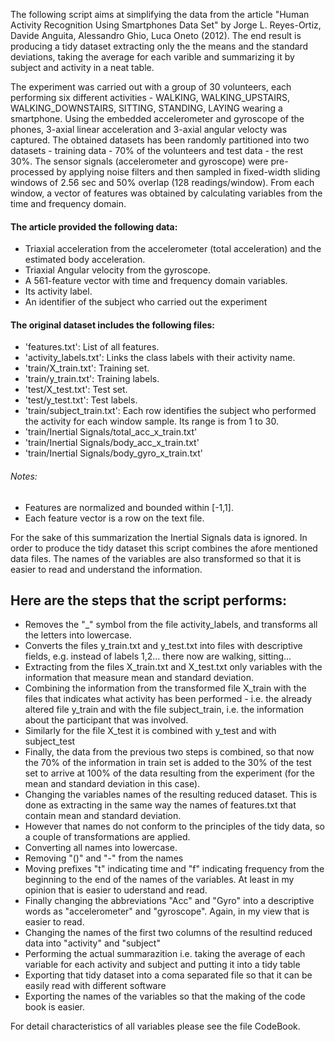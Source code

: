 The following script aims at simplifying the data from the article "Human Activity Recognition Using Smartphones Data Set" by Jorge L. Reyes-Ortiz, Davide Anguita, Alessandro Ghio, Luca Oneto (2012). The end result is producing a tidy dataset extracting only the the means and the standard deviations, taking the average for each varible and summarizing it by subject and activity in a neat table.

The experiment was carried out with a group of 30 volunteers, each performing six different activities - WALKING, WALKING_UPSTAIRS, WALKING_DOWNSTAIRS, SITTING, STANDING, LAYING wearing a smartphone. Using the embedded accelerometer and gyroscope of the phones, 3-axial linear acceleration and 3-axial angular velocty was captured. The obtained datasets has been randomly partitioned into two datasets - training data - 70% of the volunteers and test data - the rest 30%. The sensor signals (accelerometer and gyroscope) were pre-processed by applying noise filters and then sampled in fixed-width sliding windows of 2.56 sec and 50% overlap (128 readings/window). From each window, a vector of features was obtained by calculating variables from the time and frequency domain.

#### The article provided the following data:

* Triaxial acceleration from the accelerometer (total acceleration) and the estimated body acceleration.
* Triaxial Angular velocity from the gyroscope. 
* A 561-feature vector with time and frequency domain variables. 
* Its activity label. 
* An identifier of the subject who carried out the experiment

#### The original dataset includes the following files:

* 'features.txt': List of all features.
* 'activity_labels.txt': Links the class labels with their activity name.
* 'train/X_train.txt': Training set.
* 'train/y_train.txt': Training labels.
* 'test/X_test.txt': Test set.
* 'test/y_test.txt': Test labels.
* 'train/subject_train.txt': Each row identifies the subject who performed the activity for each window sample. Its range is from 1 to 30. 
* 'train/Inertial Signals/total_acc_x_train.txt'
* 'train/Inertial Signals/body_acc_x_train.txt'
* 'train/Inertial Signals/body_gyro_x_train.txt'

###### Notes:

* Features are normalized and bounded within [-1,1].
* Each feature vector is a row on the text file.

For the sake of this summarization the Inertial Signals data is ignored. In order to produce the tidy dataset this script combines the afore mentioned data files. The names of the variables are also transformed so that it is easier to read and understand the information.

## Here are the steps that the script performs:

* Removes the "_" symbol from the file activity_labels, and transforms all the letters into lowercase. 
* Converts the files y_train.txt and y_test.txt into files with descriptive fields, e.g. instead of labels 1,2... there now are walking, sitting... 
* Extracting from the files X_train.txt and X_test.txt only variables with the information that measure mean and standard deviation.
* Combining the information from the transformed file X_train with the files that indicates what activity has been performed - i.e. the already altered file y_train and with the file subject_train, i.e. the information about the participant that was involved.
* Similarly for the file X_test it is combined with y_test and with subject_test
* Finally, the data from the previous two steps is combined, so that now the 70% of the information in train set is added to the 30% of the test set to arrive at 100% of the data resulting from the experiment (for the mean and standard deviation in this case).
* Changing the variables names of the resulting reduced dataset. This is done as extracting in the same way the names of features.txt that contain mean and standard deviation.
* However that names do not conform to the principles of the tidy data, so a couple of transformations are applied.
* Converting all names into lowercase.
* Removing "()" and "-" from the names
* Moving prefixes "t" indicating time and "f" indicating frequency from the beginning to the end of the names of the variables. At least in my opinion that is easier to uderstand and read.
* Finally changing the abbreviations "Acc" and "Gyro" into a descriptive words as "accelerometer" and "gyroscope". Again, in my view that is easier to read.
* Changing the names of the first two columns of the resultind reduced data into "activity" and "subject"
* Performing the actual summarazition i.e. taking the average of each variable for each activity and subject and putting it into a tidy table
* Exporting that tidy dataset into a coma separated file so that it can be easily read with different software
* Exporting the names of the variables so that the making of the code book is easier.

For detail characteristics of all variables please see the file CodeBook.
